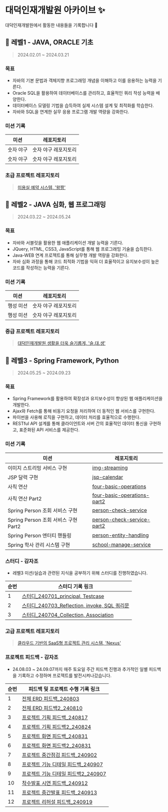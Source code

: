 # 대덕인재개발원 아카이브 ✨

대덕인재개발원에서 활동한 내용들을 기록합니다 📝

## 🌱 레벨1 - JAVA, ORACLE 기초

> 2024.02.01 ~ 2024.03.21

### 목표

- 자바의 기본 문법과 객체지향 프로그래밍 개념을 이해하고 이를 응용하는 능력을 기른다.
- Oracle SQL을 활용하여 데이터베이스를 관리하고, 효율적인 쿼리 작성 능력을 배양한다.
- 데이터베이스 모델링 기법을 습득하여 실제 시스템 설계 및 최적화를 학습한다.
- 자바와 SQL을 연계한 실무 응용 프로그램 개발 역량을 강화한다. 

### 미션 기록

| 미션                        | 레포지토리                                                                                   |
| --------------------------- | --------------------------------------------------------------------------------------------- |
| 숫자 야구                   | 숫자 야구 레포지토리             |
| 숫자 야구                   | 숫자 야구 레포지토리             |

### 초급 프로젝트 레포지토리

> [미용실 예약 시스템, '왕짱'](https://github.com/GilDoYean)

## 🌿 레벨2 - JAVA 심화, 웹 프로그래밍

> 2024.03.22 ~ 2024.05.24

### 목표

- 자바와 서블릿을 활용한 웹 애플리케이션 개발 능력을 기른다.
- JQuery, HTML, CSS3, JavaScript를 통해 웹 프로그래밍 기술을 습득한다.
- Java-WEB 연계 프로젝트를 통해 실무형 개발 역량을 강화한다.
- 자바 심화 과정을 통해 코드 최적화 기법을 익혀 더 효율적이고 유지보수성이 높은 코드를 작성하는 능력을 기른다.

### 미션 기록

| 미션                        | 레포지토리                                                                               |
| --------------------------- | --------------------------------------------------------------------------------------------- |
| 행성 미션                   | 숫자 야구 레포지토리             |
| 행성 미션                   | 숫자 야구 레포지토리             |

### 중급 프로젝트 레포지토리

> [대덕인재개발원 생활을 더욱 슬기롭게, '슬.대.생'](https://github.com/GilDoYean)

## 🌳 레벨3 - Spring Framework, Python

> 2024.05.25 ~ 2024.09.23

### 목표

- Spring Framework를 활용하여 확장성과 유지보수성이 향상된 웹 애플리케이션을 개발한다.
- Ajax와 Fetch를 통해 비동기 요청을 처리하여 더 동적인 웹 서비스를 구현한다.
- 파이썬을 사용해 로직을 구현하고, 데이터 처리를 효율적으로 수행한다.
- RESTful API 설계를 통해 클라이언트와 서버 간의 효율적인 데이터 통신을 구현하고, 표준화된 API 서비스를 제공한다.

### 미션 기록

| 미션                        | 레포지토리                                                                                |
| --------------------------- | --------------------------------------------------------------------------------------------- |
| 이미지 스트리밍 서비스 구현                   | [img-streaming](https://github.com/GilDoYean)              |
| JSP 달력 구현                   | [jsp-calendar](https://github.com/GilDoYean)             |
| 사칙 연산                   | [four-basic-operations](https://github.com/GilDoYean)             |
| 사칙 연산 Part2                   | [four-basic-operations-part2](https://github.com/GilDoYean)             |
| Spring Person 조회 서비스 구현                    | [person-check-service](https://github.com/GilDoYean)             |
| Spring Person 조회 서비스 구현 Part2                   | [person-check-service-part2](https://github.com/GilDoYean)             |
| Spring Person 엔터티 핸들링                   | [person-entity-handling](https://github.com/GilDoYean)             |
| Spring 학사 관리 시스템 구현                   | [school-manage-service](https://github.com/GilDoYean)             |

### 스터디 - 감자조

- 레벨3 미션/실습과 관련된 지식을 공부하기 위해 스터디를 진행하였습니다.

| 순번                        |  스터디 기록 링크                                                                               |
| --------------------------- | --------------------------------------------------------------------------------------------- |
| 1                   | [스터디_240701_principal, Testcase](https://legend-trawler-09e.notion.site/07-01-95523a507c494b3db101455e59857c5e)              |
| 2                   | [스터디_240703_Reflection, invoke, SQL 쿼리문](https://legend-trawler-09e.notion.site/07-03-7909832d1a0f4f1c8b0e78ac8a5ddfcb)             |
| 3                   | [스터디_240704_Collection, Association](https://legend-trawler-09e.notion.site/07-04-8fb6c0c912a24cd79cb3f94561a0c606)             |

### 고급 프로젝트 레포지토리

> [클라우드 기반의 SaaS형 프로젝트 관리 시스템, 'Nexus'](https://github.com/GilDoYean/daedeok-teams-Nexus)

### 프로젝트 피드백 - 감자조

- 24.08.03 ~ 24.09.07까지 매주 토요일 주간 피드백 진행과 추가적인 일별 피드백을 기록하고 수정하며 프로젝트를 발전시켜나갔습니다.

| 순번                        |  피드백 및 프로젝트 수행 기록 링크                                                                               |
| --------------------------- | --------------------------------------------------------------------------------------------- |
| 1                   | [전체 ERD 피드백_240803](https://legend-trawler-09e.notion.site/_240803-7154ab1bd6234c8f9cae6a5d5f9d42ce)              |
| 2                   | [전체 ERD 피드백2_240810](https://legend-trawler-09e.notion.site/_240810-af65a0a8138046bd9950e2baa1853827)             |
| 3                   | [프로젝트 기획 피드백_240817](https://legend-trawler-09e.notion.site/_240817-1c1e50e811ff4c97b087f4b650fdbad8)             |
| 4                   | [프로젝트 기획 피드백2_240824](https://legend-trawler-09e.notion.site/_240824-87debf4902da47c4bd3c994825a366d6)              |
| 5                   | [프로젝트 화면 피드백_240831](https://legend-trawler-09e.notion.site/_240831-eceeecc24e43421ab31bbbeff3b9f726)             |
| 6                   | [프로젝트 화면 피드백2_240831](https://legend-trawler-09e.notion.site/_240831_2-5f5d0ee6580f4569b057b0667c81267d)             |
| 7                   | [프로젝트 중간점검 피드백_240902](https://legend-trawler-09e.notion.site/_240902-70254391eaf3456083338de3159bb04a)              |
| 8                   | [프로젝트 기능 디테일 피드백_240907](https://legend-trawler-09e.notion.site/_240907-011a46d358af4ec3b43d0bca769ac47c)             |
| 9                   | [프로젝트 기능 디테일 피드백2_240907](https://legend-trawler-09e.notion.site/_240907-ce98753514b54b83be96187bd484b66e)             |
| 10                   | [착수발표 시연 피드백_240912](https://legend-trawler-09e.notion.site/_240912-278c22249b374fec9416627ec55c2126)             |
| 11                   | [프로젝트 중간발표 피드백_240913](https://legend-trawler-09e.notion.site/_240913-25002e3a7eee46e8829aad50b2af303f)              |
| 12                   | [프로젝트 리허설 피드백_240919](https://legend-trawler-09e.notion.site/_240919-106d79e9379980da81aad9b83f8b4e5e)             |

